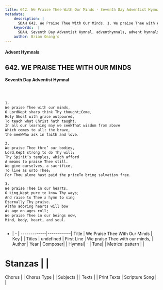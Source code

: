 ```yaml
---
title: 642. We Praise Thee With Our Minds - Seventh Day Adventist Hymnal
metadata:
    description: |
      SDAH 642. We Praise Thee With Our Minds. 1. We praise Thee with our minds, O LordKept sharp think Thy thought;Come, Holy Ghost with grace outpoured, To teach what Christ hath taught. In all our learning may we seekThat wisdom from above Which comes to all: the brave, the meekWho ask in faith and love.
    keywords:  |
      SDAH, Seventh Day Adventist Hymnal, adventhymnals, advent hymnals, We Praise Thee With Our Minds, We praise Thee with our minds, 
    author: Brian Onang'o
---
```


#### Advent Hymnals
## 642. WE PRAISE THEE WITH OUR MINDS
#### Seventh Day Adventist Hymnal

```txt



1.
We praise Thee with our minds,
O LordKept sharp think Thy thought;Come,
Holy Ghost with grace outpoured,
To teach what Christ hath taught.
In all our learning may we seekThat wisdom from above
Which comes to all: the brave,
the meekWho ask in faith and love.

2.
We praise Thee thro’ our bodies,
Lord,Kept strong to do Thy will;
Thy Spirit’s temples, which afford
A means to praise Thee still.
We give ourselves, a sacrifice,
To live as unto Thee;
For Thou alone hast paid the priceTo bring salvation free.

3.
We praise Thee in our hearts,
O king,Kept pure to know Thy ways;
And raise to Thee a hymn to sing
Eternally Thy praise.
Altho adoring hearts will bow
As age on ages roll;
We praise Thee in our beings now,
Mind, body, heart, and soul.



```

- |   -  |
-------------|------------|
Title | We Praise Thee With Our Minds |
Key |  |
Titles | undefined |
First Line | We praise Thee with our minds, |
Author | 
Year | 
Composer|  |
Hymnal|  - |
Tune|  |
Metrical pattern | |
# Stanzas |  |
Chorus |  |
Chorus Type |  |
Subjects |  |
Texts |  |
Print Texts | 
Scripture Song |  |
  
